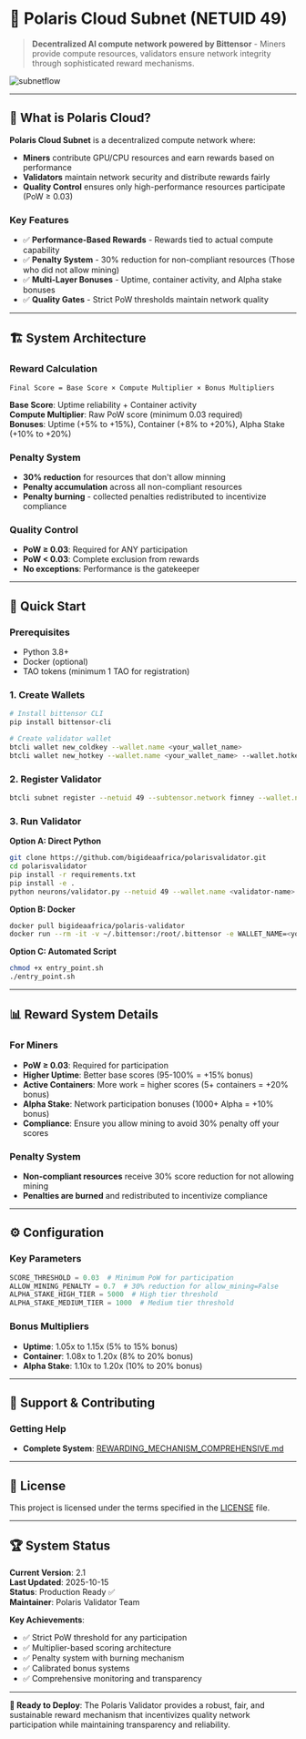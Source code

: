 # 🚀 **Polaris Cloud Subnet (NETUID 49)**

> **Decentralized AI compute network powered by Bittensor** - Miners provide compute resources, validators ensure network integrity through sophisticated reward mechanisms.

![subnetflow](https://github.com/user-attachments/assets/0f009ad7-2e41-4e0b-ab3c-64d0c146fdc7)

---

## 🎯 **What is Polaris Cloud?**

**Polaris Cloud Subnet** is a decentralized compute network where:
- **Miners** contribute GPU/CPU resources and earn rewards based on performance
- **Validators** maintain network security and distribute rewards fairly
- **Quality Control** ensures only high-performance resources participate (PoW ≥ 0.03)

### **Key Features**
- ✅ **Performance-Based Rewards** - Rewards tied to actual compute capability
- ✅ **Penalty System** - 30% reduction for non-compliant resources (Those who did not allow mining)
- ✅ **Multi-Layer Bonuses** - Uptime, container activity, and Alpha stake bonuses
- ✅ **Quality Gates** - Strict PoW thresholds maintain network quality

---

## 🏗️ **System Architecture**

### **Reward Calculation**
```
Final Score = Base Score × Compute Multiplier × Bonus Multipliers
```

**Base Score**: Uptime reliability + Container activity  
**Compute Multiplier**: Raw PoW score (minimum 0.03 required)  
**Bonuses**: Uptime (+5% to +15%), Container (+8% to +20%), Alpha Stake (+10% to +20%)

### **Penalty System**
- **30% reduction** for resources that don't allow minning
- **Penalty accumulation** across all non-compliant resources
- **Penalty burning** - collected penalties redistributed to incentivize compliance

### **Quality Control**
- **PoW ≥ 0.03**: Required for ANY participation
- **PoW < 0.03**: Complete exclusion from rewards
- **No exceptions**: Performance is the gatekeeper

---

## 🚀 **Quick Start**

### **Prerequisites**
- Python 3.8+
- Docker (optional)
- TAO tokens (minimum 1 TAO for registration)

### **1. Create Wallets**
```bash
# Install bittensor CLI
pip install bittensor-cli

# Create validator wallet
btcli wallet new_coldkey --wallet.name <your_wallet_name>
btcli wallet new_hotkey --wallet.name <your_wallet_name> --wallet.hotkey default
```

### **2. Register Validator**
```bash
btcli subnet register --netuid 49 --subtensor.network finney --wallet.name <your_wallet_name> --wallet.hotkey default
```

### **3. Run Validator**

**Option A: Direct Python**
```bash
git clone https://github.com/bigideaafrica/polarisvalidator.git
cd polarisvalidator
pip install -r requirements.txt
pip install -e .
python neurons/validator.py --netuid 49 --wallet.name <validator-name> --wallet.hotkey <hot-key>
```

**Option B: Docker**
```bash
docker pull bigideaafrica/polaris-validator
docker run --rm -it -v ~/.bittensor:/root/.bittensor -e WALLET_NAME=<your_wallet_name> -e WALLET_HOTKEY=default bigideaafrica/polaris-validator
```

**Option C: Automated Script**
```bash
chmod +x entry_point.sh
./entry_point.sh
```

---

## 📊 **Reward System Details**

### **For Miners**
- **PoW ≥ 0.03**: Required for participation
- **Higher Uptime**: Better base scores (95-100% = +15% bonus)
- **Active Containers**: More work = higher scores (5+ containers = +20% bonus)
- **Alpha Stake**: Network participation bonuses (1000+ Alpha = +10% bonus)
- **Compliance**: Ensure you allow mining to avoid 30% penalty off your scores


### **Penalty System**
- **Non-compliant resources** receive 30% score reduction for not allowing mining
- **Penalties are burned** and redistributed to incentivize compliance

---

## ⚙️ **Configuration**

### **Key Parameters**
```python
SCORE_THRESHOLD = 0.03  # Minimum PoW for participation
ALLOW_MINING_PENALTY = 0.7  # 30% reduction for allow_mining=False
ALPHA_STAKE_HIGH_TIER = 5000  # High tier threshold
ALPHA_STAKE_MEDIUM_TIER = 1000  # Medium tier threshold
```

### **Bonus Multipliers**
- **Uptime**: 1.05x to 1.15x (5% to 15% bonus)
- **Container**: 1.08x to 1.20x (8% to 20% bonus)
- **Alpha Stake**: 1.10x to 1.20x (10% to 20% bonus)

---


## 🤝 **Support & Contributing**

### **Getting Help**
- **Complete System**: [REWARDING_MECHANISM_COMPREHENSIVE.md](./REWARDING_MECHANISM_COMPREHENSIVE.md)


---

## 📄 **License**

This project is licensed under the terms specified in the [LICENSE](./LICENSE) file.

---

## 🏆 **System Status**

**Current Version**: 2.1  
**Last Updated**: 2025-10-15  
**Status**: Production Ready ✅  
**Maintainer**: Polaris Validator Team

**Key Achievements**:
- ✅ Strict PoW threshold for any participation
- ✅ Multiplier-based scoring architecture
- ✅ Penalty system with burning mechanism
- ✅ Calibrated bonus systems
- ✅ Comprehensive monitoring and transparency

---

**🎯 Ready to Deploy**: The Polaris Validator provides a robust, fair, and sustainable reward mechanism that incentivizes quality network participation while maintaining transparency and reliability.

